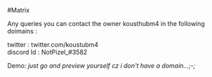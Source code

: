 #Matrix

Any queries you can contact the owner kousthubm4 in the following doimains : <br>

twitter : twitter.com/koustubm4 <br>
discord Id : NotPizel_#3582

Demo: _just go and preview yourself cz i don't have a domain...;-;_
